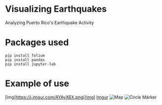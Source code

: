 # Visualizing Earthquakes
Analyzing Puerto Rico's Earthquake Activity


# Packages used
```
pip install folium
pip install pandas
pip install jupyter-lab
```

# Example of use
[img]https://i.imgur.com/AYAyX6X.png[/img]
[Imgur](https://imgur.com/AYAyX6X)
![Map](https://imgur.com/ze3e7eA)
![Circle Marker](https://imgur.com/r74Mzya)
